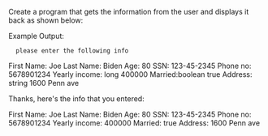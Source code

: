 Create a program that gets the information from the user and displays it back as shown below:


Example Output:

      please enter the following info

   First Name:
   Joe
   Last Name:
   Biden
   Age:
   80
   SSN: 
   123-45-2345
   Phone no:
   5678901234
   Yearly income: long
   400000
   Married:boolean
   true
   Address: string
   1600 Penn ave
   


   Thanks, here's the info that you entered:

   First Name: Joe
   Last Name: Biden
   Age: 80
   SSN: 123-45-2345
   Phone no: 5678901234
   Yearly income: 400000
   Married: true
   Address: 1600 Penn ave

